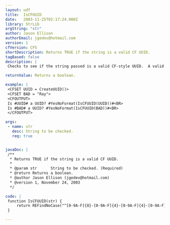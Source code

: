 ```yaml
---
layout: udf
title:  IsCFUUID
date:   2003-11-25T02:17:24.000Z
library: StrLib
argString: "str"
author: Jason Ellison
authorEmail: jgedev@hotmail.com
version: 1
cfVersion: CF5
shortDescription: Returns TRUE if the string is a valid CF UUID.
tagBased: false
description: |
 Checks to see if the string passed is a valid CF-style UUID.  A valid UUID is a string which matches the outputed format of the CreateUUID function. Please note that there is a difference between ColdFusion-style UUIDs and Microsoft style UUIDs.

returnValue: Returns a boolean.

example: |
 <CFSET UUID = CreateUUID()>
 <CFSET BAD = "Ray">
 <CFOUTPUT>
 Is #UUID# a UUID? #YesNoFormat(IsCFUUID(UUID))#<BR>
 Is #BAD# a UUID? #YesNoFormat(IsCFUUID(BAD))#<BR>
 </CFOUTPUT>

args:
 - name: str
   desc: String to be checked.
   req: true


javaDoc: |
 /**
  * Returns TRUE if the string is a valid CF UUID.
  * 
  * @param str      String to be checked. (Required)
  * @return Returns a boolean. 
  * @author Jason Ellison (jgedev@hotmail.com) 
  * @version 1, November 24, 2003 
  */

code: |
 function IsCFUUID(str) {      
     return REFindNoCase("^[0-9A-F]{8}-[0-9A-F]{4}-[0-9A-F]{4}-[0-9A-F]{16}$", str);
 }

---
```


